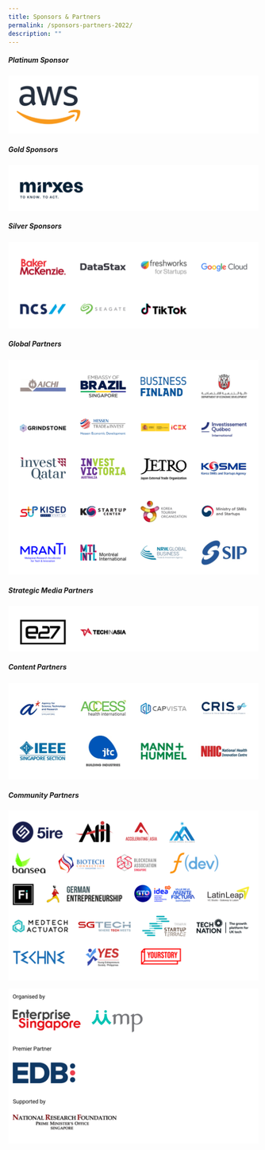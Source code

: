```yaml
---
title: Sponsors & Partners
permalink: /sponsors-partners-2022/
description: ""
---
```

##### Platinum Sponsor
![Platinum sponsor SWITCH 2022](/images/Sponsor%20Cards/Sponsor%20Cards%20(2022)/Platinum%20Sponsor.png)

##### Gold Sponsors
![Gold Sponsors SWITCH 2022](/images/Sponsor%20Cards/Sponsor%20Cards%20(2022)/Gold%20Sponsors.png)

##### Silver Sponsors
![Silver Sponsor SWITCH 2022](/images/Sponsor%20Cards/Sponsor%20Cards%20(2022)/Silver%20Sponsors.png)

##### Global Partners
![Global Partners SWITCH 2022](/images/Sponsor%20Cards/Sponsor%20Cards%20(2022)/Global%20Partners.png)

##### Strategic Media Partners
![STrategic Media PArtners SWITCH 2022](/images/Sponsor%20Cards/Sponsor%20Cards%20(2022)/Strategic%20Media%20%20Partners.png)

##### Content Partners
![Content Partners SWITCH 2022](/images/Content%20Partners.png)

##### Community Partners 
![Community Partners SWITCH 2022](/images/Community%20Partners%202022_Cards%20(1).png)

![Evergreen SWITCH 2022](/images/Sponsor%20Cards/Sponsor%20Cards%20(2022)/evergreen.png)